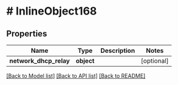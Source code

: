 # # InlineObject168

## Properties

Name | Type | Description | Notes
------------ | ------------- | ------------- | -------------
**network_dhcp_relay** | **object** |  | [optional]

[[Back to Model list]](../../README.md#models) [[Back to API list]](../../README.md#endpoints) [[Back to README]](../../README.md)
